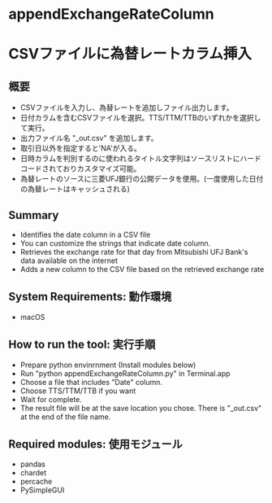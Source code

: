 # appendExchangeRateColumn

# CSVファイルに為替レートカラム挿入

## 概要
* CSVファイルを入力し、為替レートを追加しファイル出力します。
* 日付カラムを含むCSVファイルを選択。TTS/TTM/TTBのいずれかを選択して実行。
* 出力ファイル名 "_out.csv" を追加します。
* 取引日以外を指定すると'NA'が入る。
* 日時カラムを判別するのに使われるタイトル文字列はソースリストにハードコードされておりカスタマイズ可能。
* 為替レートのソースに三菱UFJ銀行の公開データを使用。(一度使用した日付の為替レートはキャッシュされる)

## Summary
* Identifies the date column in a CSV file
* You can customize the strings that indicate date column.
* Retrieves the exchange rate for that day from Mitsubishi UFJ Bank's data available on the internet
* Adds a new column to the CSV file based on the retrieved exchange rate

## System Requirements: 動作環境
* macOS

## How to run the tool: 実行手順
* Prepare python envinrnment (Install modules below)
* Run "python appendExchangeRateColumn.py" in Terminal.app
* Choose a file that includes "Date" column.
* Choose TTS/TTM/TTB if you want
* Wait for complete.
* The result file will be at the save location you chose. There is "_out.csv" at the end of the file name.

## Required modules: 使用モジュール
* pandas
* chardet
* percache
* PySimpleGUI
